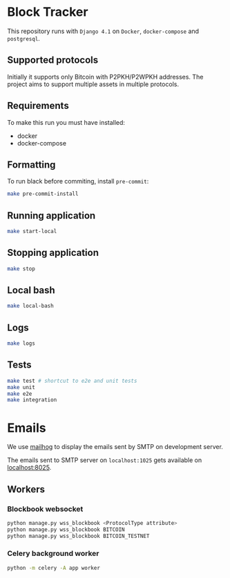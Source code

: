 # Block Tracker

This repository runs with `Django 4.1` on `Docker`, `docker-compose` and `postgresql`.

## Supported protocols

Initially it supports only Bitcoin with P2PKH/P2WPKH addresses. The project aims to support multiple assets in multiple protocols.

## Requirements

To make this run you must have installed:

* docker
* docker-compose

## Formatting

To run black before commiting, install `pre-commit`:

```bash
make pre-commit-install
```

## Running application

```bash
make start-local
```

## Stopping application

```bash
make stop
```

## Local bash

```bash
make local-bash
```

## Logs

```bash
make logs
```

## Tests

```bash
make test # shortcut to e2e and unit tests
make unit
make e2e
make integration
```

# Emails

We use [mailhog](https://github.com/mailhog/MailHog) to display the emails sent by SMTP on development server.

The emails sent to SMTP server on `localhost:1025` gets available on [localhost:8025](http://localhost:8025).

## Workers

### Blockbook websocket

```bash
python manage.py wss_blockbook <ProtocolType attribute>
python manage.py wss_blockbook BITCOIN
python manage.py wss_blockbook BITCOIN_TESTNET
```

### Celery background worker

```bash
python -m celery -A app worker
```

